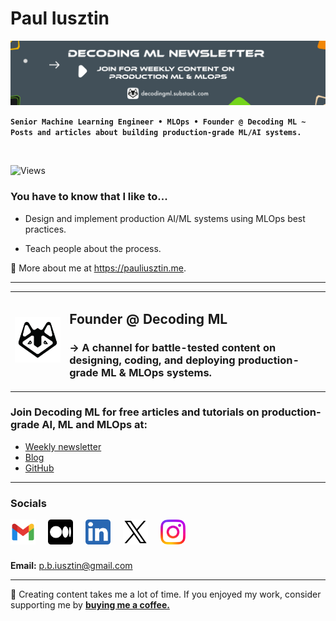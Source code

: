 # Paul Iusztin

![banner](./images/banner.png)

**`Senior Machine Learning Engineer • MLOps • Founder @ Decoding ML ~ Posts and articles about building production-grade ML/AI systems.`**

<br/>

![Views](https://komarev.com/ghpvc/?username=IusztinPaul)

### You have to know that I like to...

* Design and implement production AI/ML systems using MLOps best practices.

* Teach people about the process.

🔗 More about me at https://pauliusztin.me.

-----

<table>
  <tr>
    <td>
      <a href="https://linktr.ee/decodingml">
        <img src="images/dml_1500.png" alt="DML Logo" width="200px"/>
      </a>
    </td>
    <td>
        <h2> Founder @ Decoding ML </h1>
        <h3> → A channel for battle-tested content on designing, coding, and deploying production-grade ML & MLOps systems. </h2>
    </td>
</table>

### Join Decoding ML for free articles and tutorials on production-grade AI, ML and MLOps at:
* [Weekly newsletter](https://decodingml.substack.com/)
* [Blog](https://medium.com/decodingml)
* [GitHub](https://github.com/decodingml)

-----

### Socials

[<img alt="gmail" width="40px" src="images/gmail_512.png" align="left" style="padding-right:20px;"/>](mailto:p.b.iusztin@gmail.com?subject=[From%20GitHub]%20ML%20Collaborations)
[<img alt="medium" width="40px" src="images/medium_512.png" align="left" style="padding-right:20px;"/>](https://pauliusztin.medium.com/)
[<img alt="linkedin" width="40px" src="images/linkedin_512.png" align="left" style="padding-right:20px;"/>](https://www.linkedin.com/in/pauliusztin)
[<img alt="x" width="40px" src="images/x_512.png" align="left" style="padding-right:20px;"/>](https://x.com/iusztinpaul)
[<img alt="linkedin" width="40px" src="images/instagram_512.png" align="left" style="padding-right:20px;"/>](https://www.instagram.com/pauliusztin/)

<br/>
<br/>
<br/>

**Email:** p.b.iusztin@gmail.com

-----

🎨 Creating content takes me a lot of time. If you enjoyed my work, consider supporting me by [**buying me a coffee.**](https://www.buymeacoffee.com/pauliusztin)
